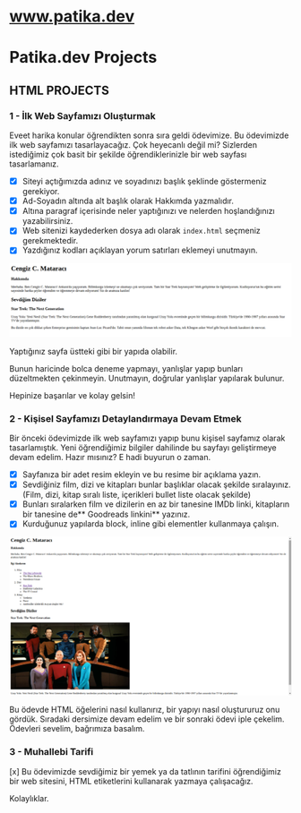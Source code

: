 # www.patika.dev
# Patika.dev Projects

## HTML PROJECTS
### 1 - İlk Web Sayfamızı Oluşturmak


Eveet harika konular öğrendikten sonra sıra geldi ödevimize. Bu ödevimizde ilk web sayfamızı tasarlayacağız. Çok heyecanlı değil mi? Sizlerden istediğimiz çok basit bir şekilde öğrendiklerinizle bir web sayfası tasarlamanız.<br>

- [x] Siteyi açtığımızda adınız ve soyadınızı başlık şeklinde göstermeniz gerekiyor.
- [x] Ad-Soyadın altında alt başlık olarak Hakkımda yazmalıdır.
- [x] Altına paragraf içerisinde neler yaptığınızı ve nelerden hoşlandığınızı yazabilirsiniz.
- [x] Web sitenizi kaydederken dosya adı olarak `index.html` seçmeniz gerekmektedir.
- [x] Yazdığınız kodları açıklayan yorum satırları eklemeyi unutmayın.

![ilkwebsayfasi](https://github.com/Kodluyoruz/taskforce/raw/main/html/odev1/figures/firstwebpage.png)

Yaptığınız sayfa üstteki gibi bir yapıda olabilir.

Bunun haricinde bolca deneme yapmayı, yanlışlar yapıp bunları düzeltmekten çekinmeyin. Unutmayın, doğrular yanlışlar yapılarak bulunur.

Hepinize başarılar ve kolay gelsin!

### 2 - Kişisel Sayfamızı Detaylandırmaya Devam Etmek


Bir önceki ödevimizde ilk web sayfamızı yapıp bunu kişisel sayfamız olarak tasarlamıştık. Yeni öğrendiğimiz bilgiler dahilinde bu sayfayı geliştirmeye devam edelim. Hazır mısınız? E hadi buyurun o zaman.<br>

- [x] Sayfanıza bir adet resim ekleyin ve bu resime bir açıklama yazın.
- [x] Sevdiğiniz film, dizi ve kitapları bunlar başlıklar olacak şekilde sıralayınız. (Film, dizi, kitap sıralı liste, içerikleri bullet liste olacak şekilde)
- [x] Bunları sıralarken film ve dizilerin en az bir tanesine IMDb linki, kitapların bir tanesine de** Goodreads linkini** yazınız.
- [x] Kurduğunuz yapılarda block, inline gibi elementler kullanmaya çalışın.

![ikinciwebsayfasi](https://raw.githubusercontent.com/Kodluyoruz/taskforce/main/html/odev2/figures/secondwebpage.png)

Bu ödevde HTML öğelerini nasıl kullanırız, bir yapıyı nasıl oluştururuz onu gördük. Sıradaki dersimize devam edelim ve bir sonraki ödevi iple çekelim. Ödevleri sevelim, bağrımıza basalım.

### 3 - Muhallebi Tarifi

[x] Bu ödevimizde sevdiğimiz bir yemek ya da tatlının tarifini öğrendiğimiz bir web sitesini, HTML etiketlerini kullanarak yazmaya çalışacağız.

Kolaylıklar.

